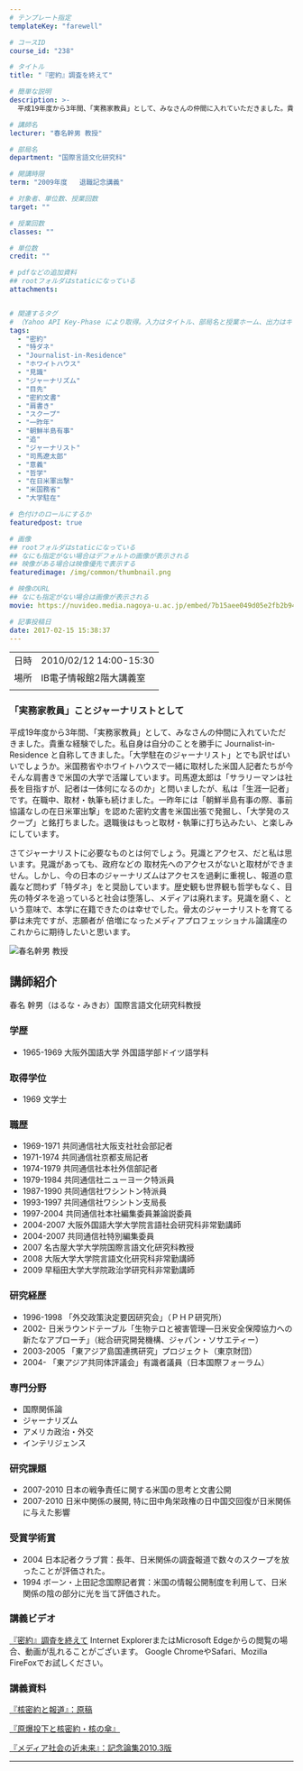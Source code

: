```yaml
---
# テンプレート指定
templateKey: "farewell"

# コースID
course_id: "238"

# タイトル
title: "『密約』調査を終えて"

# 簡単な説明
description: >-
  平成19年度から3年間、「実務家教員」として、みなさんの仲間に入れていただきました。貴重な経験でした。私自身は自分のことを勝手に Journalist-in-Residence と自称してきました。「大学駐在のジャーナリスト」とでも訳せばいいでしょうか。米国務省やホワイトハウスで一緒に取材した米国人記者たちが今そんな肩書きで米国の大学で活躍しています。司馬遼太郎は「サラリーマンは社長を目指すが ....

# 講師名
lecturer: "春名幹男 教授"

# 部局名
department: "国際言語文化研究科"

# 開講時限
term: "2009年度	退職記念講義"

# 対象者、単位数、授業回数
target: ""

# 授業回数
classes: ""

# 単位数
credit: ""

# pdfなどの追加資料
## rootフォルダはstaticになっている
attachments:


# 関連するタグ
# （Yahoo API Key-Phase により取得。入力はタイトル、部局名と授業ホーム、出力はキーフレーズ（tags））
tags:
  - "密約"
  - "特ダネ"
  - "Journalist-in-Residence"
  - "ホワイトハウス"
  - "見識"
  - "ジャーナリズム"
  - "目先"
  - "密約文書"
  - "肩書き"
  - "スクープ"
  - "一昨年"
  - "朝鮮半島有事"
  - "追"
  - "ジャーナリスト"
  - "司馬遼太郎"
  - "意義"
  - "哲学"
  - "在日米軍出撃"
  - "米国務省"
  - "大学駐在"

# 色付けのロールにするか
featuredpost: true

# 画像
## rootフォルダはstaticになっている
## なにも指定がない場合はデフォルトの画像が表示される
## 映像がある場合は映像優先で表示する
featuredimage: /img/common/thumbnail.png

# 映像のURL
## なにも指定がない場合は画像が表示される
movie: https://nuvideo.media.nagoya-u.ac.jp/embed/7b15aee049d05e2fb2b94099b8dad26510af4a33

# 記事投稿日
date: 2017-02-15 15:38:37
---
```


|   |   |
|---|---|
| 日時 | 2010/02/12  14:00-15:30 |
| 場所 | IB電子情報館2階大講義室 |
|   |   |


### 「実務家教員」ことジャーナリストとして

平成19年度から3年間、「実務家教員」として、みなさんの仲間に入れていただきました。貴重な経験でした。私自身は自分のことを勝手に Journalist-in-Residence と自称してきました。「大学駐在のジャーナリスト」とでも訳せばいいでしょうか。米国務省やホワイトハウスで一緒に取材した米国人記者たちが今そんな肩書きで米国の大学で活躍しています。司馬遼太郎は「サラリーマンは社長を目指すが、記者は一体何になるのか」と問いましたが、私は「生涯一記者」です。在職中、取材・執筆も続けました。一昨年には「朝鮮半島有事の際、事前協議なしの在日米軍出撃」を認めた密約文書を米国出張で発掘し、「大学発のスクープ」と銘打ちました。退職後はもっと取材・執筆に打ち込みたい、と楽しみにしています。

さてジャーナリストに必要なものとは何でしょう。見識とアクセス、だと私は思います。見識があっても、政府などの 取材先へのアクセスがないと取材ができません。しかし、今の日本のジャーナリズムはアクセスを過剰に重視し、報道の意義など問わず「特ダネ」をと奨励しています。歴史観も世界観も哲学もなく、目先の特ダネを追っていると社会は堕落し、メディアは廃れます。見識を磨く、という意味で、本学に在籍できたのは幸せでした。骨太のジャーナリストを育てる夢は未完ですが、志願者が 倍増になったメディアプロフェッショナル論講座のこれからに期待したいと思います。



![春名幹男 教授](https://ocw.nagoya-u.jp/files/238/s_haruna.jpg) 
## 講師紹介

春名 幹男（はるな・みきお）国際言語文化研究科教授

### 学歴

* 1965-1969 大阪外国語大学 外国語学部ドイツ語学科

### 取得学位

* 1969 文学士

### 職歴

* 1969-1971 共同通信社大阪支社社会部記者
* 1971-1974 共同通信社京都支局記者
* 1974-1979 共同通信社本社外信部記者
* 1979-1984 共同通信社ニューヨーク特派員
* 1987-1990 共同通信社ワシントン特派員
* 1993-1997 共同通信社ワシントン支局長
* 1997-2004 共同通信社本社編集委員兼論説委員
* 2004-2007 大阪外国語大学大学院言語社会研究科非常勤講師
* 2004-2007 共同通信社特別編集委員
* 2007 名古屋大学大学院国際言語文化研究科教授
* 2008 大阪大学大学院言語文化研究科非常勤講師
* 2009 早稲田大学大学院政治学研究科非常勤講師

### 研究経歴

* 1996-1998 「外交政策決定要因研究会」（ＰＨＰ研究所）
* 2002- 日米ラウンドテーブル「生物テロと被害管理—日米安全保障協力への新たなアプローチ」（総合研究開発機構、ジャパン・ソサエティー）
* 2003-2005 「東アジア島国連携研究」プロジェクト（東京財団）
* 2004- 「東アジア共同体評議会」有識者議員（日本国際フォーラム）

### 専門分野

* 国際関係論
* ジャーナリズム
* アメリカ政治・外交
* インテリジェンス

### 研究課題

* 2007-2010 日本の戦争責任に関する米国の思考と文書公開
* 2007-2010 日米中関係の展開, 特に田中角栄政権の日中国交回復が日米関係に与えた影響

### 受賞学術賞

* 2004 日本記者クラブ賞：長年、日米関係の調査報道で数々のスクープを放ったことが評価された。
* 1994 ボーン・上田記念国際記者賞：米国の情報公開制度を利用して、日米関係の陰の部分に光を当て評価された。


### 講義ビデオ

<a href="https://nuvideo.media.nagoya-u.ac.jp/embed/8bf3872ba80a4bb7cc64bc1e2fc72ee4d84dd500" target="blank">『密約』調査を終えて</a>
Internet ExplorerまたはMicrosoft Edgeからの閲覧の場合、動画が乱れることがございます。
Google ChromeやSafari、Mozilla FireFoxでお試しください。

### 講義資料

[『核密約と報道』：原稿](https://ocw.nagoya-u.jp/files/238/k_haruna.pdf) 

[『原爆投下と核密約・核の傘』](https://ocw.nagoya-u.jp/files/238/r_haruna.pdf) 

[『メディア社会の近未来』：記念論集2010.3版](https://ocw.nagoya-u.jp/files/238/m_haruna.pdf) 

-----